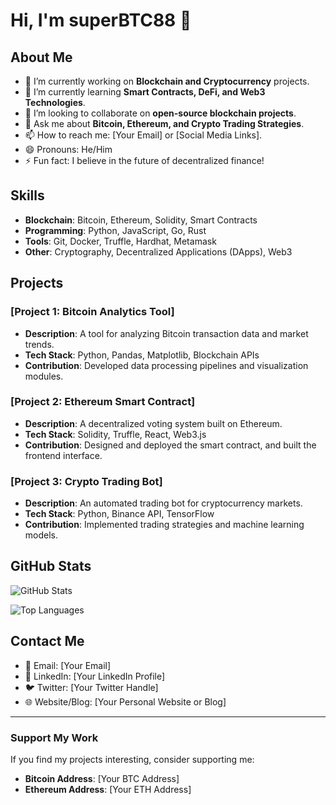 # Hi, I'm superBTC88 👋

## About Me
- 🔭 I’m currently working on **Blockchain and Cryptocurrency** projects.
- 🌱 I’m currently learning **Smart Contracts, DeFi, and Web3 Technologies**.
- 👯 I’m looking to collaborate on **open-source blockchain projects**.
- 💬 Ask me about **Bitcoin, Ethereum, and Crypto Trading Strategies**.
- 📫 How to reach me: [Your Email] or [Social Media Links].
- 😄 Pronouns: He/Him
- ⚡ Fun fact: I believe in the future of decentralized finance!

## Skills
- **Blockchain**: Bitcoin, Ethereum, Solidity, Smart Contracts
- **Programming**: Python, JavaScript, Go, Rust
- **Tools**: Git, Docker, Truffle, Hardhat, Metamask
- **Other**: Cryptography, Decentralized Applications (DApps), Web3

## Projects
### [Project 1: Bitcoin Analytics Tool]
- **Description**: A tool for analyzing Bitcoin transaction data and market trends.
- **Tech Stack**: Python, Pandas, Matplotlib, Blockchain APIs
- **Contribution**: Developed data processing pipelines and visualization modules.

### [Project 2: Ethereum Smart Contract]
- **Description**: A decentralized voting system built on Ethereum.
- **Tech Stack**: Solidity, Truffle, React, Web3.js
- **Contribution**: Designed and deployed the smart contract, and built the frontend interface.

### [Project 3: Crypto Trading Bot]
- **Description**: An automated trading bot for cryptocurrency markets.
- **Tech Stack**: Python, Binance API, TensorFlow
- **Contribution**: Implemented trading strategies and machine learning models.

## GitHub Stats
![GitHub Stats](https://github-readme-stats.vercel.app/api?username=superBTC88&show_icons=true&theme=dark)

![Top Languages](https://github-readme-stats.vercel.app/api/top-langs/?username=superBTC88&layout=compact&theme=dark)

## Contact Me
- 📧 Email: [Your Email]
- 💼 LinkedIn: [Your LinkedIn Profile]
- 🐦 Twitter: [Your Twitter Handle]
- 🌐 Website/Blog: [Your Personal Website or Blog]

---

### Support My Work
If you find my projects interesting, consider supporting me:
- **Bitcoin Address**: [Your BTC Address]
- **Ethereum Address**: [Your ETH Address]
